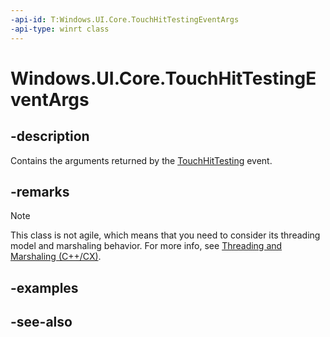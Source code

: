 ```yaml
---
-api-id: T:Windows.UI.Core.TouchHitTestingEventArgs
-api-type: winrt class
---
```


<!-- Class syntax.
public class TouchHitTestingEventArgs : Windows.UI.Core.ICoreWindowEventArgs, Windows.UI.Core.ITouchHitTestingEventArgs
-->

# Windows.UI.Core.TouchHitTestingEventArgs

## -description
Contains the arguments returned by the [TouchHitTesting](icorewindow_touchhittesting.md) event.

## -remarks

<!-- confirmed -->
> [!NOTE]
> This class is not agile, which means that you need to consider its threading model and marshaling behavior. For more info, see [Threading and Marshaling (C++/CX)](http://msdn.microsoft.com/en-us/library/windows/apps/hh771042.aspx).

## -examples

## -see-also
